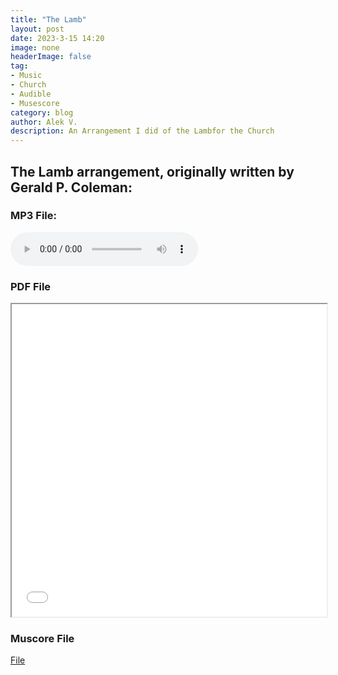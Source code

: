 ```yaml
---
title: "The Lamb"
layout: post
date: 2023-3-15 14:20
image: none
headerImage: false
tag:
- Music
- Church
- Audible
- Musescore
category: blog
author: Alek V.
description: An Arrangement I did of the Lambfor the Church
---
```


## The Lamb arrangement, originally written by Gerald P. Coleman:

### MP3 File:

<audio controls>
  <source src="/assets/The Lamb.mp3" type="audio/mpeg">
</audio>

### PDF File

<iframe src="/assets/The Lamb.pdf" width="100%" height="500px"></iframe>

### Muscore File

<a href="/assets/The Lamb.mscz">File</a>
